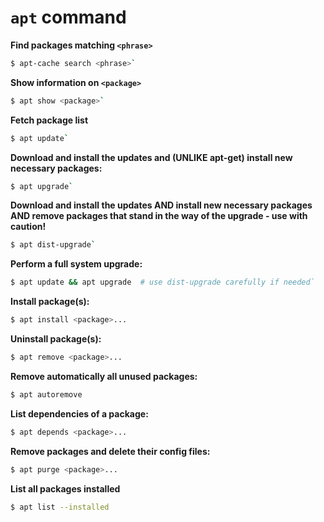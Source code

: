 # `apt` command

**Find packages matching `<phrase>`**

```sh
$ apt-cache search <phrase>`
```

**Show information on `<package>`**

```sh
$ apt show <package>`
```

**Fetch package list**

```sh
$ apt update`
```

**Download and install the updates and (UNLIKE apt-get) install new necessary packages:**

```sh
$ apt upgrade`
```

**Download and install the updates AND install new necessary packages AND remove packages that stand in the way of the upgrade - use with caution!**

```sh
$ apt dist-upgrade`
```

**Perform a full system upgrade:**

```sh
$ apt update && apt upgrade  # use dist-upgrade carefully if needed`
```

**Install package(s):**

```sh
$ apt install <package>...
```

**Uninstall package(s):**

```sh
$ apt remove <package>...
```

**Remove automatically all unused packages:**

```sh
$ apt autoremove
```

**List dependencies of a package:**

```sh
$ apt depends <package>...
```

**Remove packages and delete their config files:**

```sh
$ apt purge <package>...
```

**List all packages installed**

```sh
$ apt list --installed
```
